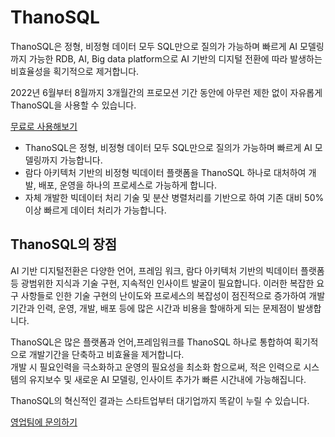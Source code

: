 # __ThanoSQL__

ThanoSQL은 정형, 비정형 데이터 모두 SQL만으로 질의가 가능하며 빠르게 AI 모델링까지 가능한 RDB, AI, Big data platform으로 AI 기반의 디지털 전환에 따라 발생하는 비효율성을 획기적으로 제거합니다.<br>

2022년 6월부터 8월까지 3개월간의 프로모션 기간 동안에 아무런 제한 없이 자유롭게 ThanoSQL을 사용할 수 있습니다.

<a href="https://www.thanosql.ai" class="btn--success">무료로 사용해보기</a>

* ThanoSQL은 정형, 비정형 데이터 모두 SQL만으로 질의가 가능하며 빠르게 AI 모델링까지 가능합니다. <br>
* 람다 아키텍처 기반의 비정형 빅데이터 플랫폼을 ThanoSQL 하나로 대처하여 개발, 배포, 운영을 하나의 프로세스로 가능하게 합니다. <br>
* 자체 개발한 빅데이터 처리 기술 및 분산 병렬처리를 기반으로 하여 기존 대비 50% 이상 빠르게 데이터 처리가 가능합니다.

## __ThanoSQL의 장점__

AI 기반 디지털전환은 다양한 언어, 프레임 워크, 람다 아키텍처 기반의 빅데이터 플랫폼 등 광범위한 지식과 기술 구현, 지속적인 인사이트 발굴이 필요합니다. 
이러한 복잡한 요구 사항들로 인한 기술 구현의 난이도와 프로세스의 복잡성이 점진적으로 증가하여 개발 기간과 인력, 운영, 개발, 배포 등에 많은 시간과 비용을 할애하게 되는 문제점이 발생합니다.

ThanoSQL은 많은 플랫폼과 언어,프레임워크를 ThanoSQL 하나로 통합하여 획기적으로 개발기간을 단축하고 비효율을 제거합니다.<br>
개발 시 필요인력을 극소화하고 운영의 필요성을 최소화 함으로써, 적은 인력으로 시스템의 유지보수 및 새로운 AI 모델링, 인사이트 추가가 빠른 시간내에 가능해집니다.

ThanoSQL의 혁신적인 결과는 스타트업부터 대기업까지 똑같이 누릴 수 있습니다.

<a href="https://www.thanosql.ai" class="btn--success">영업팀에 문의하기</a>
